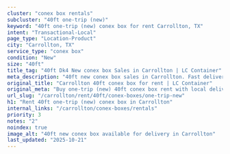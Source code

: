 ```yaml
---
cluster: "conex box rentals"
subcluster: "40ft one-trip (new)"
keyword: "40ft one-trip (new) conex box for rent Carrollton, TX"
intent: "Transactional-Local"
page_type: "Location-Product"
city: "Carrollton, TX"
service_type: "conex box"
condition: "New"
size: "40ft"
title_tag: "40ft Dk4 New conex box Sales in Carrollton | LC Container"
meta_description: "40ft new conex box sales in Carrollton. Fast delivery, competitive pricing. Serving conex boxes area. Quote ID: 8TR. Call (214) 524-4168 for your free quote today."
original_title: "Carrollton 40ft conex box for rent | LC Container"
original_meta: "Buy one-trip (new) 40ft conex box rent with local delivery in Carrollton, TX. LC Container — local Since 2003. Request a fast quote today."
url_slug: "/carrollton/rent/40ft/conex-boxes/one-trip-new"
h1: "Rent 40ft one-trip (new) conex box in Carrollton"
internal_links: "/carrollton/conex-boxes/rentals"
priority: 3
notes: "2"
noindex: true
image_alt: "40ft new conex box available for delivery in Carrollton"
last_updated: "2025-10-21"
---
```


<!-- TODO: Add unique city/inventory copy, images, and internal links here. -->
